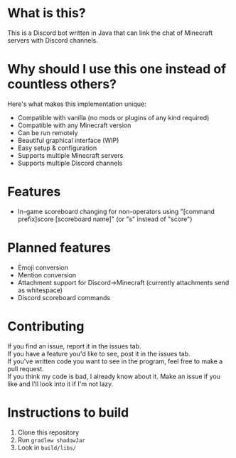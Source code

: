 # What is this?
This is a Discord bot written in Java that can link the chat of Minecraft servers with Discord channels.

# Why should I use this one instead of countless others?
Here's what makes this implementation unique:
- Compatible with vanilla (no mods or plugins of any kind required)
- Compatible with any Minecraft version
- Can be run remotely
- Beautiful graphical interface (WIP)
- Easy setup & configuration
- Supports multiple Minecraft servers
- Supports multiple Discord channels

# Features
- In-game scoreboard changing for non-operators using "[command prefix]score [scoreboard name]" (or "s" instead of "score")

# Planned features
- Emoji conversion
- Mention conversion
- Attachment support for Discord->Minecraft (currently attachments send as whitespace)
- Discord scoreboard commands

# Contributing
If you find an issue, report it in the issues tab.  
If you have a feature you'd like to see, post it in the issues tab.  
If you've written code you want to see in the program, feel free to make a pull request.  
If you think my code is bad, I already know about it. Make an issue if you like and I'll look into it if I'm not lazy.

# Instructions to build
1. Clone this repository
2. Run `gradlew shadowJar`
3. Look in `build/libs/`

